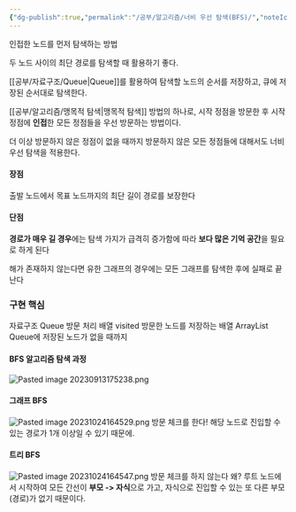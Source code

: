 ```yaml
---
{"dg-publish":true,"permalink":"/공부/알고리즘/너비 우선 탐색(BFS)/","noteIcon":""}
---
```


인접한 노드를 먼저 탐색하는 방법

두 노드 사이의 최단 경로를 탐색할 때 활용하기 좋다.

[[공부/자료구조/Queue\|Queue]]를 활용하여 탐색할 노드의 순서를 저장하고, 큐에 저장된 순서대로 탐색한다.

[[공부/알고리즘/맹목적 탐색\|맹목적 탐색]] 방법의 하나로, 시작 정점을 방문한 후 시작 정점에 **인접**한 모든 정점들을 우선 방문하는 방법이다.

더 이상 방문하지 않은 정점이 없을 때까지 방문하지 않은 모든 정점들에 대해서도 너비 우선 탐색을 적용한다.

#### 장점
출발 노드에서 목표 노드까지의 최단 길이 경로를 보장한다

#### 단점
**경로가 매우 길 경우**에는 탐색 가지가 급격히 증가함에 따라 **보다 많은 기억 공간**을 필요로 하게 된다

해가 존재하지 않는다면 유한 그래프의 경우에는 모든 그래프를 탐색한 후에 실패로 끝난다

### 구현 핵심
자료구조 Queue
방문 처리 배열 visited
방문한 노드를 저장하는 배열 ArrayList
Queue에 저장된 노드가 없을 때까지

#### BFS 알고리즘 탐색 과정

![Pasted image 20230913175238.png](/img/user/%EC%B2%A8%EB%B6%80%ED%8C%8C%EC%9D%BC/Pasted%20image%2020230913175238.png)

#### 그래프 BFS
![Pasted image 20231024164529.png](/img/user/%EC%B2%A8%EB%B6%80%ED%8C%8C%EC%9D%BC/Pasted%20image%2020231024164529.png)
방문 체크를 한다! 해당 노드로 진입할 수 있는 경로가 1개 이상일 수 있기 때문에.
#### 트리 BFS
![Pasted image 20231024164547.png](/img/user/%EC%B2%A8%EB%B6%80%ED%8C%8C%EC%9D%BC/Pasted%20image%2020231024164547.png)
방문 체크를 하지 않는다
왜? 루트 노드에서 시작하여 모든 간선이 **부모 -> 자식**으로 가고, 자식으로 진입할 수 있는 또 다른 부모(경로)가 없기 때문이다.
